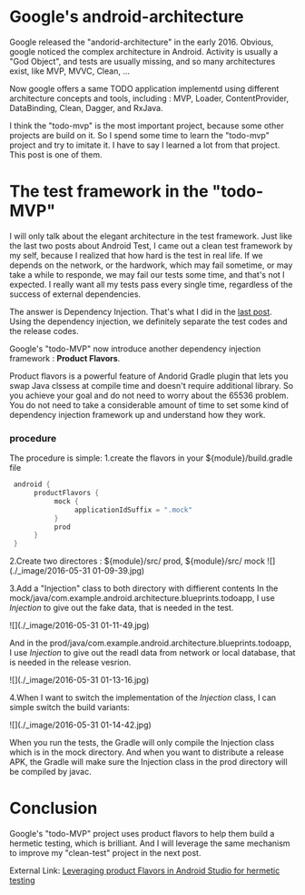 # Google's android-architecture

Google released the "andorid-architecture" in the early 2016. Obvious, google noticed the complex architecture in Android. Activity is usually a "God Object", and tests are usually missing, and so many architectures exist, like MVP, MVVC, Clean, ... 

Now google offers a same TODO application implementd using different architecture concepts and tools, including : MVP, Loader, ContentProvider, DataBinding, Clean, Dagger, and RxJava. 

I think the "todo-mvp" is the most important project, because some other projects are build on it. So I spend some time to learn the "todo-mvp" project and try to imitate it.  I have to say I learned a lot from that project. This post is one of them. 

# The test framework in the "todo-MVP"
I will only talk about the elegant architecture in the test framework. 
Just like the last two posts about Android Test, I came out a clean test framework by my self, because I realized that how hard is the test in real life. If we depends on the network, or the hardwork, which may fail sometime, or may take a while to responde, we may fail our tests some time, and that's not I expected. I really want all my tests pass every single time, regardless of the success of external dependencies.

The answer is Dependency Injection. That's what I did in the [last post](https://github.com/songzhw/songzhw.github.io/blob/master/test/2016-04-12-clean-test-project-2.md). Using the dependency injection, we definitely separate the test codes and the release codes.  

Google's "todo-MVP" now introduce another dependency injection framework : **Product Flavors**. 

Product flavors is a powerful feature of Andorid Gradle plugin that lets you swap Java clssess at compile time and doesn't require additional library. So you achieve your goal and do not need to worry about the 65536 problem. You do not need to take a considerable amount of time to set some kind of dependency injection framework up and understand how they work. 

### procedure
The procedure is simple:
1.create the flavors in your ${module}/build.gradle file
```groovy
 android {  
      productFlavors {  
           mock {   
                applicationIdSuffix = ".mock"  
           }  
           prod  
      }  
 } 
```

2.Create two directores : ${module}/src/ prod, ${module}/src/ mock
![](./_image/2016-05-31 01-09-39.jpg)

3.Add a "Injection" class to both directory with diffierent contents
In the mock/java/com.example.android.architecture.blueprints.todoapp, I use *Injection* to give out the fake data, that is needed in the test. 

![](./_image/2016-05-31 01-11-49.jpg)

And in the prod/java/com.example.android.architecture.blueprints.todoapp, I use *Injection* to give out the readl data from network or local database, that is needed in the release vesrion. 

![](./_image/2016-05-31 01-13-16.jpg)

4.When I want to switch the implementation of the *Injection* class, I can simple switch the build variants:

![](./_image/2016-05-31 01-14-42.jpg)

When you run the tests, the Gradle will only compile the Injection class which is in the mock directory. And when you want to distribute a release APK, the Gradle will make sure the Injection class in the prod directory will be compiled by javac. 


# Conclusion
Google's "todo-MVP" project uses product flavors to help them build a hermetic testing, which is brilliant. And I will leverage the same mechanism to improve my "clean-test" project in the next post. 

External Link:
[Leveraging product Flavors in Android Studio for hermetic testing](http://android-developers.blogspot.ca/2015/12/leveraging-product-flavors-in-android.html)
